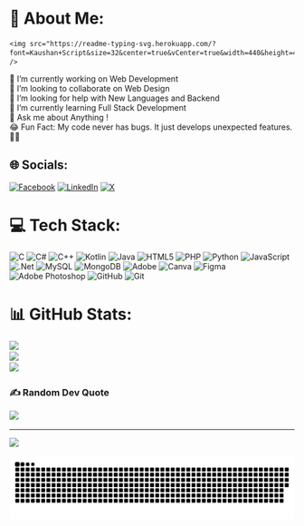 # 💫 About Me:
    <img src="https://readme-typing-svg.herokuapp.com/?font=Kaushan+Script&size=32&center=true&vCenter=true&width=440&height=45&color=FF6347&background=00000000&duration=4000&lines=Hello%2C+I'm+Shahiz+Moidin!;" />
🔭 I’m currently working on Web Development <br>👯 I’m looking to collaborate on Web Design <br>🤝 I’m looking for help with New Languages and Backend<br>🌱 I’m currently learning Full Stack Development <br>💬 Ask me about Anything !<br>😂 Fun Fact: My code never has bugs. It just develops unexpected features. 🐛✨


## 🌐 Socials:
[![Facebook](https://img.shields.io/badge/Facebook-%231877F2.svg?logo=Facebook&logoColor=white)](https://facebook.com/https://www.facebook.com/profile.php?id=61556559071833) [![LinkedIn](https://img.shields.io/badge/LinkedIn-%230077B5.svg?logo=linkedin&logoColor=white)](https://linkedin.com/in/https://www.linkedin.com/in/sohanshiri/) [![X](https://img.shields.io/badge/X-black.svg?logo=X&logoColor=white)](https://x.com/https://x.com/Sohan_Shiri) 

# 💻 Tech Stack:
![C](https://img.shields.io/badge/c-%2300599C.svg?style=for-the-badge&logo=c&logoColor=white) ![C#](https://img.shields.io/badge/c%23-%23239120.svg?style=for-the-badge&logo=csharp&logoColor=white) ![C++](https://img.shields.io/badge/c++-%2300599C.svg?style=for-the-badge&logo=c%2B%2B&logoColor=white) ![Kotlin](https://img.shields.io/badge/kotlin-%237F52FF.svg?style=for-the-badge&logo=kotlin&logoColor=white) ![Java](https://img.shields.io/badge/java-%23ED8B00.svg?style=for-the-badge&logo=openjdk&logoColor=white) ![HTML5](https://img.shields.io/badge/html5-%23E34F26.svg?style=for-the-badge&logo=html5&logoColor=white) ![PHP](https://img.shields.io/badge/php-%23777BB4.svg?style=for-the-badge&logo=php&logoColor=white) ![Python](https://img.shields.io/badge/python-3670A0?style=for-the-badge&logo=python&logoColor=ffdd54) ![JavaScript](https://img.shields.io/badge/javascript-%23323330.svg?style=for-the-badge&logo=javascript&logoColor=%23F7DF1E) ![.Net](https://img.shields.io/badge/.NET-5C2D91?style=for-the-badge&logo=.net&logoColor=white) ![MySQL](https://img.shields.io/badge/mysql-4479A1.svg?style=for-the-badge&logo=mysql&logoColor=white) ![MongoDB](https://img.shields.io/badge/MongoDB-%234ea94b.svg?style=for-the-badge&logo=mongodb&logoColor=white) ![Adobe](https://img.shields.io/badge/adobe-%23FF0000.svg?style=for-the-badge&logo=adobe&logoColor=white) ![Canva](https://img.shields.io/badge/Canva-%2300C4CC.svg?style=for-the-badge&logo=Canva&logoColor=white) ![Figma](https://img.shields.io/badge/figma-%23F24E1E.svg?style=for-the-badge&logo=figma&logoColor=white) ![Adobe Photoshop](https://img.shields.io/badge/adobe%20photoshop-%2331A8FF.svg?style=for-the-badge&logo=adobe%20photoshop&logoColor=white) ![GitHub](https://img.shields.io/badge/github-%23121011.svg?style=for-the-badge&logo=github&logoColor=white) ![Git](https://img.shields.io/badge/git-%23F05033.svg?style=for-the-badge&logo=git&logoColor=white)
# 📊 GitHub Stats:
![](https://github-readme-stats.vercel.app/api?username=SohanShiri&theme=dark&hide_border=false&include_all_commits=false&count_private=false)<br/>
![](https://github-readme-streak-stats.herokuapp.com/?user=SohanShiri&theme=dark&hide_border=false)<br/>
![](https://github-readme-stats.vercel.app/api/top-langs/?username=SohanShiri&theme=dark&hide_border=false&include_all_commits=false&count_private=false&layout=compact)

### ✍️ Random Dev Quote
![](https://quotes-github-readme.vercel.app/api?type=horizontal&theme=radical)

---
[![](https://visitcount.itsvg.in/api?id=SohanShiri&icon=2&color=13)](https://visitcount.itsvg.in)

<!-- Proudly created with GPRM ( https://gprm.itsvg.in ) -->

<picture>
  <source media="(prefers-color-scheme: dark)" srcset="https://raw.githubusercontent.com/SohanShiri/SohanShiri/output/github-snake-dark.svg" />
  <source media="(prefers-color-scheme: light)" srcset="https://raw.githubusercontent.com/SohanShiri/SohanShiri/output/github-snake.svg" />
  <img alt="github-snake" src="https://raw.githubusercontent.com/SohanShiri/SohanShiri/output/github-snake.svg" />
</picture>

<!-- Proudly created with GPRM ( https://gprm.itsvg.in ) -->
